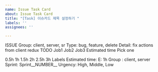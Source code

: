 ```yaml
---
name: Issue Task Card
about: Issue Task Card
title: "[Task] 이슈카드 제목 설정하기 "
labels: ''
assignees: ''

---
```


ISSUE
Group: client, server, sr
Type: bug, feature, delete
Detail: fix actions from client redux
TODO
 Job1
 Job2
 Job3
Estimated time
Pick one

0.5h
1h
1.5h
2h
2.5h
3h
Labels
Estimated time: E: 1h
Group : client, server
Sprint: Sprint__NUMBER__
Urgency: High, Middle, Low
